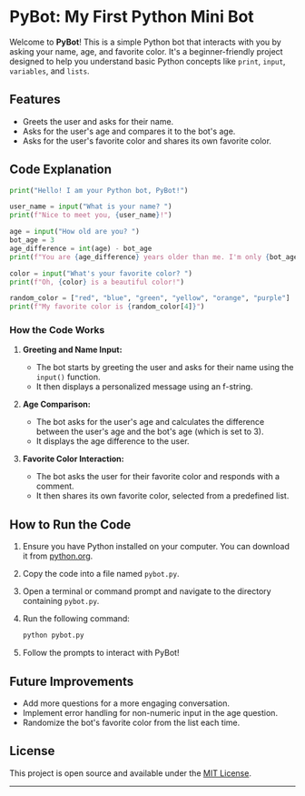 # PyBot: My First Python Mini Bot

Welcome to **PyBot**! This is a simple Python bot that interacts with you by asking your name, age, and favorite color. It's a beginner-friendly project designed to help you understand basic Python concepts like `print`, `input`, `variables`, and `lists`.

## Features

- Greets the user and asks for their name.
- Asks for the user's age and compares it to the bot's age.
- Asks for the user's favorite color and shares its own favorite color.

## Code Explanation

```python
print("Hello! I am your Python bot, PyBot!")

user_name = input("What is your name? ")
print(f"Nice to meet you, {user_name}!")

age = input("How old are you? ")
bot_age = 3
age_difference = int(age) - bot_age
print(f"You are {age_difference} years older than me. I'm only {bot_age} years old!")

color = input("What's your favorite color? ")
print(f"Oh, {color} is a beautiful color!")

random_color = ["red", "blue", "green", "yellow", "orange", "purple"]
print(f"My favorite color is {random_color[4]}")
```

### How the Code Works

1. **Greeting and Name Input:**
   - The bot starts by greeting the user and asks for their name using the `input()` function.
   - It then displays a personalized message using an f-string.

2. **Age Comparison:**
   - The bot asks for the user's age and calculates the difference between the user's age and the bot's age (which is set to 3).
   - It displays the age difference to the user.

3. **Favorite Color Interaction:**
   - The bot asks the user for their favorite color and responds with a comment.
   - It then shares its own favorite color, selected from a predefined list.

## How to Run the Code

1. Ensure you have Python installed on your computer. You can download it from [python.org](https://www.python.org/).
2. Copy the code into a file named `pybot.py`.
3. Open a terminal or command prompt and navigate to the directory containing `pybot.py`.
4. Run the following command:

    ```bash
    python pybot.py
    ```

5. Follow the prompts to interact with PyBot!

## Future Improvements

- Add more questions for a more engaging conversation.
- Implement error handling for non-numeric input in the age question.
- Randomize the bot's favorite color from the list each time.

## License

This project is open source and available under the [MIT License](LICENSE).

---


